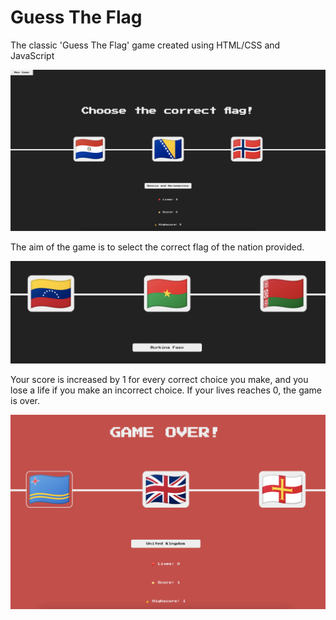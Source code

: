# Guess The Flag
 The classic 'Guess The Flag' game created using HTML/CSS and JavaScript

![Preview Image](/images/prev1.png "Preview image from Guess The Flag")

The aim of the game is to select the correct flag of the nation provided. 

![Preview Image2](/images/prev2.png)


Your score is increased by 1 for every correct choice you make, and you lose a life if you make an incorrect choice. If your lives reaches 0, the game is over. 

![Preview Image3](/images/prev3.png)
